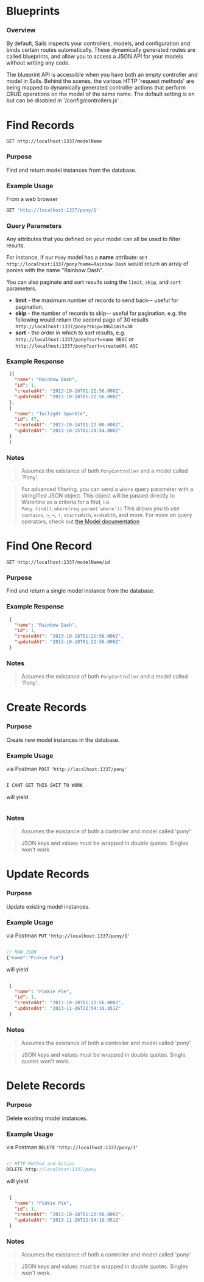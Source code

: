 # Blueprints

### Overview

By default, Sails inspects your controllers, models, and configuration and binds certain routes automatically. These dynamically generated routes are called blueprints, and allow you to access a JSON API for your models without writing any code.

The blueprint API is accessible when you have both an empty controller and model in Sails.  Behind the scenes, the various HTTP 'request methods' are being mapped to dynamically generated controller actions that perform CRUD operations on the model of the same name.  The default setting is on but can be disabled in '/config/controllers.js' .


# Find Records

`GET http://localhost:1337/modelName`

### Purpose
Find and return model instances from the database.

### Example Usage

From a web browser
```javascript
GET 'http://localhost:1337/pony/1'
```

### Query Parameters

Any attributes that you defined on your model can all be used to filter results.

For instance, if our `Pony` model has a **name** attribute: `GET http://localhost:1337/pony?name=Rainbow Dash` would return an array of ponies with the name "Rainbow Dash".

You can also paginate and sort results using the `limit`, `skip`, and `sort` parameters.

+ **limit** - the maximum number of records to send back-- useful for pagination.
+ **skip** - the number of records to skip-- useful for pagination. e.g. the following would return the second page of 30 results `http://localhost:1337/pony?skip=30&limit=30`
+ **sort** - the order in which to sort results, e.g. `http://localhost:1337/pony?sort=name DESC` or `http://localhost:1337/pony?sort=createdAt ASC`


### Example Response

```json
 [{
   "name": "Rainbow Dash",
   "id": 1,
   "createdAt": "2013-10-18T01:22:56.000Z",
   "updatedAt": "2013-10-18T01:22:56.000Z"
 },
 {
   "name": "Twilight Sparkle",
   "id": 47,
   "createdAt": "2013-10-14T01:22:00.000Z",
   "updatedAt": "2013-10-15T01:20:54.000Z"
 }
 ]

```


### Notes

> Assumes the existance of both `PonyController` and a model called 'Pony'.

> For advanced filtering, you can send a `where` query parameter with a stringified JSON object.  This object will be passed directly to Waterline as a criteria for a find, i.e. `Pony.find().where(req.param('where'))`  This allows you to use `contains`, `>`, `<`, `!`, `startsWith`, `endsWith`, and more.  For more on query operators, check out [the Model documentation](https://github.com/balderdashy/sails-docs/edit/0.9/reference/Blueprints.md)






# Find One Record

`GET http://localhost:1337/modelName/id`

### Purpose
Find and return a single model instance from the database.

### Example Response

```json
 {
   "name": "Rainbow Dash",
   "id": 1,
   "createdAt": "2013-10-18T01:22:56.000Z",
   "updatedAt": "2013-10-18T01:22:56.000Z"
 }

```

### Notes

> Assumes the existance of both `PonyController` and a model called 'Pony'.




# Create Records

### Purpose
Create new model instances in the database.

### Example Usage
via Postman `POST` `'http://localhost:1337/pony'`

```javascript

I CANT GET THIS SHIT TO WORK

```

will yield

```json

```

### Notes
> Assumes the existance of both a controller and model called 'pony'

> JSON keys and values must be wrapped in double quotes.  Singles won't work.


# Update Records
### Purpose
Update existing model instances.

### Example Usage
via Postman `PUT` `'http://localhost:1337/pony/1'`
```javascript

// RAW JSON
{"name":"Pinkie Pie"}

```

will yield

```json

 {
   "name": "Pinkie Pie",
   "id": 1,
   "createdAt": "2013-10-18T01:22:56.000Z",
   "updatedAt": "2013-11-26T22:54:19.951Z"
 }


```

### Notes
> Assumes the existance of both a controller and model called 'pony'

> JSON keys and values must be wrapped in double quotes.  Single quotes won't work.

# Delete Records
### Purpose
Delete existing model instances.

### Example Usage
via Postman `DELETE` `'http://localhost:1337/pony/1'`

```javascript

// HTTP Method and Action
DELETE http://localhost:1337/pony

```

will yield

```json

 {
   "name": "Pinkie Pie",
   "id": 1,
   "createdAt": "2013-10-18T01:22:56.000Z",
   "updatedAt": "2013-11-26T22:54:19.951Z"
 }

```

### Notes
> Assumes the existance of both a controller and model called 'pony'

> JSON keys and values must be wrapped in double quotes.  Singles won't work.



